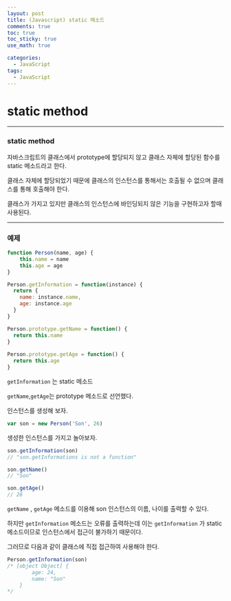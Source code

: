 ```yaml
---
layout: post
title: (Javascript) static 메소드
comments: true
toc: true
toc_sticky: true
use_math: true

categories:
  - JavaScript
tags:
  - JavaScript
---
```




# static method

---

### static method

자바스크립트의 클래스에서 prototype에 할당되지 않고 클래스 자체에 할당된 함수를 static 메소드라고 한다.

클래스 자체에 할당되었기 때문에 클래스의 인스턴스를 통해서는 호출될 수 없으며 클래스를 통해 호출해야 한다.

클래스가 가지고 있지만 클래스의 인스턴스에 바인딩되지 않은 기능을 구현하고자 할때 사용된다.


---

### 예제


```javascript
function Person(name, age) {
    this.name = name
    this.age = age
}

Person.getInformation = function(instance) {
  return {
    name: instance.name,
    age: instance.age
  }
}

Person.prototype.getName = function() {
  return this.name
}
 
Person.prototype.getAge = function() {
  return this.age
}
```

`getInformation` 는 static 메소드

`getName`,`getAge`는 prototype 메소드로 선언했다.



인스턴스를 생성해 보자.

```javascript
var son = new Person('Son', 26)
```

생성한 인스턴스를 가지고 놀아보자.

```javascript
son.getInformation(son)
// "son.getInformations is not a function"

son.getName()
// "Son"

son.getAge()
// 26
```

`getName` , `getAge` 메소드를 이용해 son 인스턴스의 이름, 나이를 출력할 수 있다.

하지만 `getInformation` 메소드는 오류를 출력하는데 이는 `getInformation` 가 static 메소드이므로 인스턴스에서 접근이 불가하기 때문이다.

그러므로 다음과 같이 클래스에 직접 접근하여 사용해야 한다.

```javascript
Person.getInformation(son)
/* [object Object] {
  		age: 24,
  		name: "Son"
	}
*/
```



